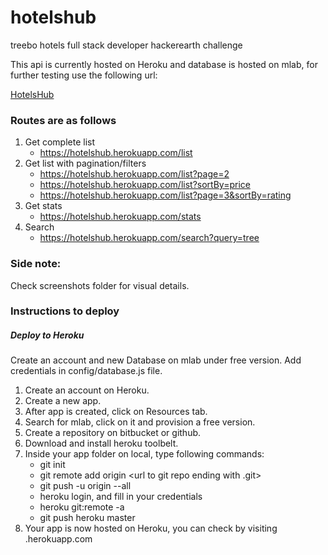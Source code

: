 # hotelshub
treebo hotels full stack developer hackerearth challenge

This api is currently hosted on Heroku and database is hosted on mlab, for further testing use the following url:

[HotelsHub](https://hotelshub.herokuapp.com/)

### Routes are as follows

1. Get complete list
   * https://hotelshub.herokuapp.com/list
2. Get list with pagination/filters
   * https://hotelshub.herokuapp.com/list?page=2
   * https://hotelshub.herokuapp.com/list?sortBy=price
   * https://hotelshub.herokuapp.com/list?page=3&sortBy=rating
3. Get stats
   * https://hotelshub.herokuapp.com/stats
4. Search
   * https://hotelshub.herokuapp.com/search?query=tree

### Side note: 
   Check screenshots folder for visual details.

### Instructions to deploy
##### Deploy to Heroku
Create an account and new Database on mlab under free version. Add credentials in config/database.js file.

1. Create an account on Heroku.
2. Create a new app.
3. After app is created, click on Resources tab.
4. Search for mlab, click on it and provision a free version.
5. Create a repository on bitbucket or github.
6. Download and install heroku toolbelt.
7. Inside your app folder on local, type following commands:
   * git init
   * git remote add origin <url to git repo ending with .git>
   * git push -u origin --all
   * heroku login, and fill in your credentials
   * heroku git:remote -a <app-name from heroku>
   * git push heroku master
8. Your app is now hosted on Heroku, you can check by visiting <app-name from heroku>.herokuapp.com